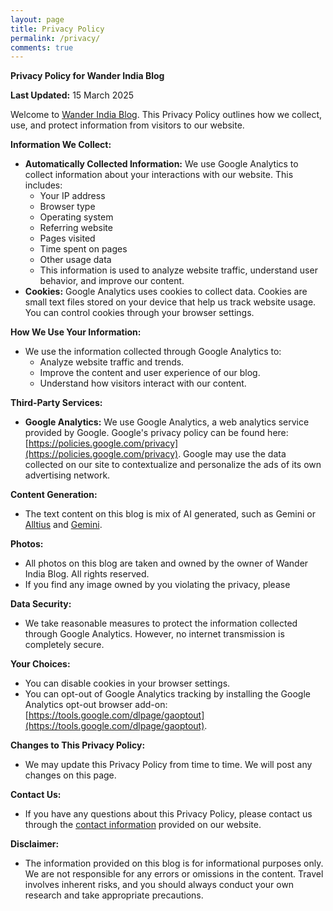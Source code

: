 ```yaml
---
layout: page
title: Privacy Policy
permalink: /privacy/
comments: true
---
```


**Privacy Policy for Wander India Blog**

**Last Updated:** 15 March 2025

Welcome to [Wander India Blog](https://wanderindia.blog/). This Privacy Policy outlines how we collect, use, and protect information from visitors to our website.

**Information We Collect:**

* **Automatically Collected Information:** We use Google Analytics to collect information about your interactions with our website. This includes:
    * Your IP address
    * Browser type
    * Operating system
    * Referring website
    * Pages visited
    * Time spent on pages
    * Other usage data
    * This information is used to analyze website traffic, understand user behavior, and improve our content.
* **Cookies:** Google Analytics uses cookies to collect data. Cookies are small text files stored on your device that help us track website usage. You can control cookies through your browser settings.

**How We Use Your Information:**

* We use the information collected through Google Analytics to:
    * Analyze website traffic and trends.
    * Improve the content and user experience of our blog.
    * Understand how visitors interact with our content.

**Third-Party Services:**

* **Google Analytics:** We use Google Analytics, a web analytics service provided by Google. Google's privacy policy can be found here: [https://policies.google.com/privacy](https://policies.google.com/privacy). Google may use the data collected on our site to contextualize and personalize the ads of its own advertising network.

**Content Generation:**

* The text content on this blog is mix of AI generated, such as Gemini or [Alltius](https://www.alltius.ai/) and [Gemini](https://gemini.google.com/).

**Photos:**

* All photos on this blog are taken and owned by the owner of Wander India Blog. All rights reserved.
* If you find any image owned by you violating the privacy, please 

**Data Security:**

* We take reasonable measures to protect the information collected through Google Analytics. However, no internet transmission is completely secure.

**Your Choices:**

* You can disable cookies in your browser settings.
* You can opt-out of Google Analytics tracking by installing the Google Analytics opt-out browser add-on: [https://tools.google.com/dlpage/gaoptout](https://tools.google.com/dlpage/gaoptout).

**Changes to This Privacy Policy:**

* We may update this Privacy Policy from time to time. We will post any changes on this page.

**Contact Us:**

* If you have any questions about this Privacy Policy, please contact us through the [contact information](https://www.wanderindia.blog/about/) provided on our website.

**Disclaimer:**

* The information provided on this blog is for informational purposes only. We are not responsible for any errors or omissions in the content. Travel involves inherent risks, and you should always conduct your own research and take appropriate precautions.